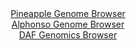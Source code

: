 <div id="Pineapple_Genome_Browser" align="center">
  <a href="https://igv.org/app/?sessionURL=blob:zZJRb9owFIX_i6VWmxQSJyEJiVRN0ELXwooGS5FaVZHjOMHFsVPbhALiv89Fm_bSh_KwaZIf7Ktr33OOvz1oiVRUcJAAz3YD23WBBdRSbOaobhi5QzVRICkRU8QCkpREEo4JSPagREqjdDYxN5daNypxHKqbTo14JWzl26hGO8HRRtlY1M6lYAzlQiItpHIGErXCoVXb2ZAcNY1tZvt24BRIIwexZim4Ek5DeJVtzHvZ71JWES5qktVrpulRQGb0GI2FXaIv_cW8jzFRaky2N8VFf3zTv_eH6cN1ePmQTr8u0nBxPqcVR3otyQXaBau23s6HLZ6yaDW5a5b59Zk36i68b9_P_Kvz4WtDJVEXbuT2_F4v7nZNNJQX5PV_cm0WPdG5HhubOa3ICAr9A9_hmXorLKFMCby9edd7AA4WYAKvDQ0AL2WUuNDyYWgFXth527o9C8LYJCQFBcnjkwW0RHhl2h_3QG8bwwxQ5GV9xMcCQhZEgqQTQxi5cewF3agL49g9WHuwluzvxTtKZ3EEvb7nhVlJmTZAF5nijbIR53aLS7vanZjnfW84SwczX1VXrMaj0IXj1ZRPX6b4fY4C49.MPn6hMfoRRf.EvI8IsXV.Km41DDdn3kCsnydXl9GzHMyK2.r5ddBrt3L1bkChsXtaOKWQNdKm31TM8RdvLZIUcW0KLVU0p4zq7cLkKDYgcT3fYAuwYMJwCGSVf4IWtNwAfv6Dp394OvwE">Pineapple Genome Browser</a>
</div>
<div id="Alphonso_Genome_Browser" align="center">
  <a href="https://igv.org/app/?sessionURL=blob:zZJ_b6IwHMbfSxOXuwSBgoiQmIvuh.68uU2neC4LKViwW2mxragzvvfrzF3un1sy_7jLJSTAN6V9ng.fPaiwkIQzEALHhJ4JITCAXPLNGBUlxUNUYAnCDFGJDSBwhgVmKQbhHmRIKjQZfdNfLpUqZWhZRJX1ArGcm9I1UYFeOUMbaaa8sM45pSjhAikupNUVqOIWyav6BieoLE19tmt61gIpZCFaLjmT3Coxy.ON3i_.NYpzzHiB42JNFTkGiHUenXFhZuhLJxp30hRLOcC760W7M7juTN3LybzXPJ9PbvvRpBmdjUnOkFoL3H6IejNczfy5Ox0u_VbN6aKcQm822i7vbmruxdnltiQCyzb0YctttQK3pdEQtsDb_6m1vsiJzVmU3_XlgH_VnZ9vVjtf31Pcb9ScK9ZLJ.uXd9ofDEB5utY.gHQp_BDahms3Dc9p1t8eYcuw7UAzEpyA8PHJAEqg9EUvf9wDtSu1NUDi1fookAG4WGABwnpg2z4MAsdr.A07CODB2IO1oH8P8NVkFPi203GcZpwRqrTSi1iyUpqIMbNKMzN_PZEowZrd_c5RD3A7xU1vls_pxXybdqfP5f0fab5x0ocff6Ou.pFM_8S.jwQxVXKqct3ye4aT3i2aDrEfrcZ.kk3dUT9i_et38ZyGJuOiQEqv1xP9.tO3CgmCmNKDikiSEErULtIU.QaE0HG1tiDllGsPgciTT7ZhG9CzP__W0z08HX4A">Alphonso Genome Browser</a>
</div>


<div id="DAF_Genomics_Browser" align="center">
  <a href="https://igv.org/app/?sessionURL=blob:tZFra9swFIb_i6D95JtkxzcIw13SNGvJcsHN1lKCZh_HXi3LleQmbch_n_A6ChtlDDqQhMS5vK_Oc0CPIGTFGxQjYuGBhTEykCz5bkVZW8OMMpAoLmgtwUACChDQZIDiAyqoVDRdXunKUqlWxrad08LcQsNZlUlLuhZtTck7VYJONYlFGX3mDd1JK.NMJytq07oteSO5TbMMpDQdu4Vmu9lRffyKbfqWsGFdrapedaNNaGO5VVDttmpy2P_FyH9Q1qv6kKxXSV9_CU_TfJhcTpNrd5zeTPyPN.nni3Xqr09X1bahqhMwfPgyu5jPvk8HnxjA4qqAySgfjTHUJ.QsO3FHp.N9WwmQQxzg0A3D0A_Q0UA1zzoNAWWlwDH2jICEBvE88.XqDnw9BcErFN_eGUgJmt3r9NsDUk.tRoUkPHQ9NQNxkYNAsRk5ToCjiAy8wHOiCB.NA.pE_c4sz9NlFDgkIcS3vlGm9Yuq7geohf4MvhfI3zrr_a.gYMLOlovF4_lu_1VqOIQF8_uFx5fr.fNboAz05scKLhhVOvTz.YKF1lqPQaNeubjHu.MP">DAF Genomics Browser</a>
</div>
